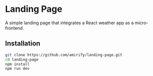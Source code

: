 # Landing Page
A simple landing page that integrates a React weather app as a micro-frontend.

## Installation
```bash
git clone https://github.com/amirify/landing-page.git
cd landing-page
npm install
npm run dev
```
